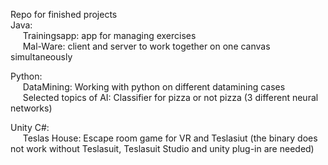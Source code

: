 Repo for finished projects\
Java:\
&nbsp;&nbsp;&nbsp;&nbsp; Trainingsapp: app for managing exercises\
&nbsp;&nbsp;&nbsp;&nbsp; Mal-Ware: client and server to work together on one canvas simultaneously

Python:\
&nbsp;&nbsp;&nbsp;&nbsp; DataMining: Working with python on different datamining cases\
&nbsp;&nbsp;&nbsp;&nbsp; Selected topics of AI: Classifier for pizza or not pizza (3 different neural networks)

Unity C#:\
&nbsp;&nbsp;&nbsp;&nbsp; Teslas House: Escape room game for VR and Teslasiut (the binary does not work without Teslasuit, Teslasuit Studio and unity plug-in are needed)
